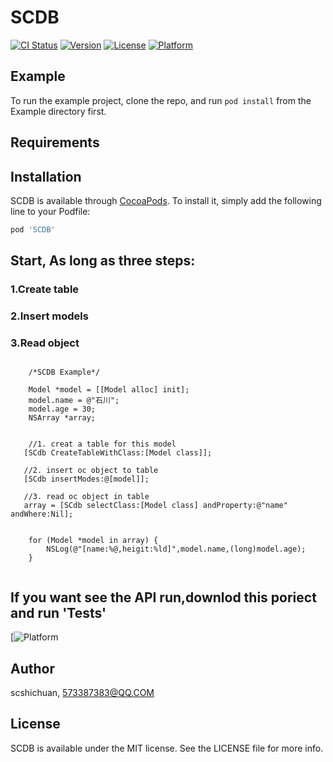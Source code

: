 # SCDB

[![CI Status](https://img.shields.io/travis/scshichuan/SCDB.svg?style=flat)](https://travis-ci.org/scshichuan/SCDB)
[![Version](https://img.shields.io/cocoapods/v/SCDB.svg?style=flat)](https://cocoapods.org/pods/SCDB)
[![License](https://img.shields.io/cocoapods/l/SCDB.svg?style=flat)](https://cocoapods.org/pods/SCDB)
[![Platform](https://img.shields.io/cocoapods/p/SCDB.svg?style=flat)](https://cocoapods.org/pods/SCDB)

## Example

To run the example project, clone the repo, and run `pod install` from the Example directory first.

## Requirements

## Installation



SCDB is available through [CocoaPods](https://cocoapods.org). To install
it, simply add the following line to your Podfile:

```ruby
pod 'SCDB'
```


## Start, As long as three steps:
### 1.Create table
### 2.Insert models
### 3.Read object


```

    /*SCDB Example*/
    
    Model *model = [[Model alloc] init];
    model.name = @"石川";
    model.age = 30;
    NSArray *array;
        

    //1. creat a table for this model 
   [SCdb CreateTableWithClass:[Model class]];
        
   //2. insert oc object to table
   [SCdb insertModes:@[model]];
                         
   //3. read oc object in table
   array = [SCdb selectClass:[Model class] andProperty:@"name" andWhere:Nil];
        
        
    for (Model *model in array) {
        NSLog(@"[name:%@,heigit:%ld]",model.name,(long)model.age);
    }


```

## If you want see the API run,downlod this poriect and run 'Tests'

[![Platform](https://stanserver.cn:444/scdb.png)

## Author

scshichuan, 573387383@QQ.COM

## License

SCDB is available under the MIT license. See the LICENSE file for more info.
